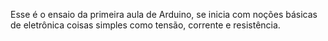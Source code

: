Esse é o ensaio da primeira aula de Arduino, se inicia com noções básicas de eletrônica coisas simples como tensão, corrente e resistência.

